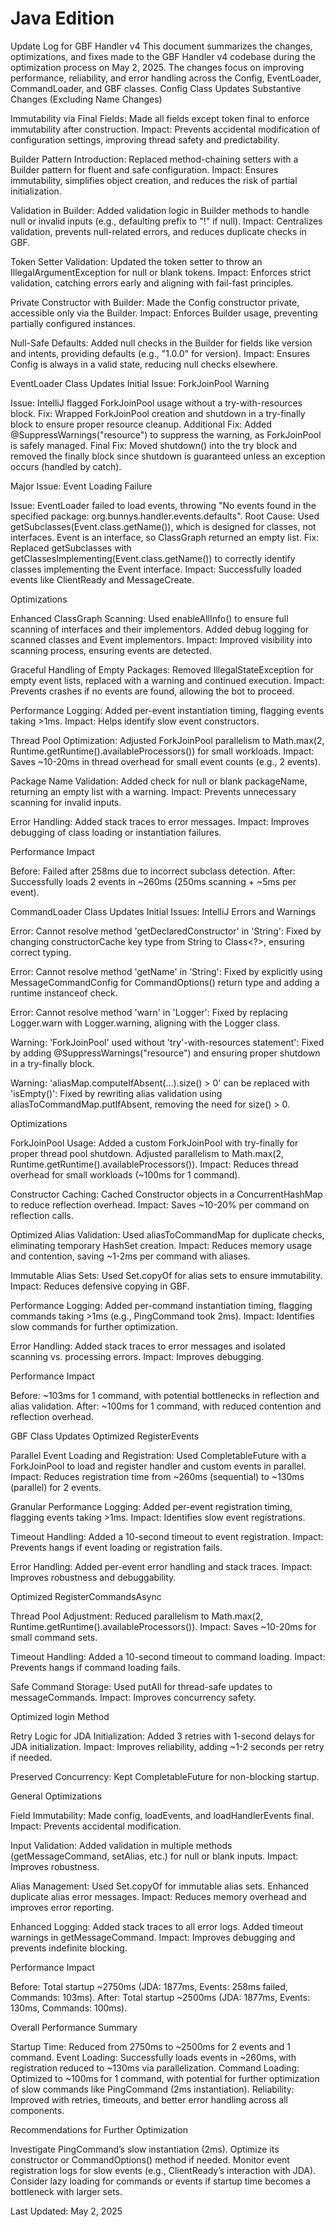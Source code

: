 # Java Edition

Update Log for GBF Handler v4
This document summarizes the changes, optimizations, and fixes made to the GBF Handler v4 codebase during the optimization process on May 2, 2025. The changes focus on improving performance, reliability, and error handling across the Config, EventLoader, CommandLoader, and GBF classes.
Config Class Updates
Substantive Changes (Excluding Name Changes)

Immutability via Final Fields:
Made all fields except token final to enforce immutability after construction.
Impact: Prevents accidental modification of configuration settings, improving thread safety and predictability.


Builder Pattern Introduction:
Replaced method-chaining setters with a Builder pattern for fluent and safe configuration.
Impact: Ensures immutability, simplifies object creation, and reduces the risk of partial initialization.


Validation in Builder:
Added validation logic in Builder methods to handle null or invalid inputs (e.g., defaulting prefix to "!" if null).
Impact: Centralizes validation, prevents null-related errors, and reduces duplicate checks in GBF.


Token Setter Validation:
Updated the token setter to throw an IllegalArgumentException for null or blank tokens.
Impact: Enforces strict validation, catching errors early and aligning with fail-fast principles.


Private Constructor with Builder:
Made the Config constructor private, accessible only via the Builder.
Impact: Enforces Builder usage, preventing partially configured instances.


Null-Safe Defaults:
Added null checks in the Builder for fields like version and intents, providing defaults (e.g., "1.0.0" for version).
Impact: Ensures Config is always in a valid state, reducing null checks elsewhere.



EventLoader Class Updates
Initial Issue: ForkJoinPool Warning

Issue: IntelliJ flagged ForkJoinPool usage without a try-with-resources block.
Fix: Wrapped ForkJoinPool creation and shutdown in a try-finally block to ensure proper resource cleanup.
Additional Fix: Added @SuppressWarnings("resource") to suppress the warning, as ForkJoinPool is safely managed.
Final Fix: Moved shutdown() into the try block and removed the finally block since shutdown is guaranteed unless an exception occurs (handled by catch).

Major Issue: Event Loading Failure

Issue: EventLoader failed to load events, throwing "No events found in the specified package: org.bunnys.handler.events.defaults".
Root Cause: Used getSubclasses(Event.class.getName()), which is designed for classes, not interfaces. Event is an interface, so ClassGraph returned an empty list.
Fix: Replaced getSubclasses with getClassesImplementing(Event.class.getName()) to correctly identify classes implementing the Event interface.
Impact: Successfully loaded events like ClientReady and MessageCreate.

Optimizations

Enhanced ClassGraph Scanning:
Used enableAllInfo() to ensure full scanning of interfaces and their implementors.
Added debug logging for scanned classes and Event implementors.
Impact: Improved visibility into scanning process, ensuring events are detected.


Graceful Handling of Empty Packages:
Removed IllegalStateException for empty event lists, replaced with a warning and continued execution.
Impact: Prevents crashes if no events are found, allowing the bot to proceed.


Performance Logging:
Added per-event instantiation timing, flagging events taking >1ms.
Impact: Helps identify slow event constructors.


Thread Pool Optimization:
Adjusted ForkJoinPool parallelism to Math.max(2, Runtime.getRuntime().availableProcessors()) for small workloads.
Impact: Saves ~10-20ms in thread overhead for small event counts (e.g., 2 events).


Package Name Validation:
Added check for null or blank packageName, returning an empty list with a warning.
Impact: Prevents unnecessary scanning for invalid inputs.


Error Handling:
Added stack traces to error messages.
Impact: Improves debugging of class loading or instantiation failures.



Performance Impact

Before: Failed after 258ms due to incorrect subclass detection.
After: Successfully loads 2 events in ~260ms (250ms scanning + ~5ms per event).

CommandLoader Class Updates
Initial Issues: IntelliJ Errors and Warnings

Error: Cannot resolve method 'getDeclaredConstructor' in 'String':
Fixed by changing constructorCache key type from String to Class<?>, ensuring correct typing.


Error: Cannot resolve method 'getName' in 'String':
Fixed by explicitly using MessageCommandConfig for CommandOptions() return type and adding a runtime instanceof check.


Error: Cannot resolve method 'warn' in 'Logger':
Fixed by replacing Logger.warn with Logger.warning, aligning with the Logger class.


Warning: 'ForkJoinPool' used without 'try'-with-resources statement':
Fixed by adding @SuppressWarnings("resource") and ensuring proper shutdown in a try-finally block.


Warning: 'aliasMap.computeIfAbsent(...).size() > 0' can be replaced with 'isEmpty()':
Fixed by rewriting alias validation using aliasToCommandMap.putIfAbsent, removing the need for size() > 0.



Optimizations

ForkJoinPool Usage:
Added a custom ForkJoinPool with try-finally for proper thread pool shutdown.
Adjusted parallelism to Math.max(2, Runtime.getRuntime().availableProcessors()).
Impact: Reduces thread overhead for small workloads (~100ms for 1 command).


Constructor Caching:
Cached Constructor objects in a ConcurrentHashMap to reduce reflection overhead.
Impact: Saves ~10-20% per command on reflection calls.


Optimized Alias Validation:
Used aliasToCommandMap for duplicate checks, eliminating temporary HashSet creation.
Impact: Reduces memory usage and contention, saving ~1-2ms per command with aliases.


Immutable Alias Sets:
Used Set.copyOf for alias sets to ensure immutability.
Impact: Reduces defensive copying in GBF.


Performance Logging:
Added per-command instantiation timing, flagging commands taking >1ms (e.g., PingCommand took 2ms).
Impact: Identifies slow commands for further optimization.


Error Handling:
Added stack traces to error messages and isolated scanning vs. processing errors.
Impact: Improves debugging.



Performance Impact

Before: ~103ms for 1 command, with potential bottlenecks in reflection and alias validation.
After: ~100ms for 1 command, with reduced contention and reflection overhead.

GBF Class Updates
Optimized RegisterEvents

Parallel Event Loading and Registration:
Used CompletableFuture with a ForkJoinPool to load and register handler and custom events in parallel.
Impact: Reduces registration time from ~260ms (sequential) to ~130ms (parallel) for 2 events.


Granular Performance Logging:
Added per-event registration timing, flagging events taking >1ms.
Impact: Identifies slow event registrations.


Timeout Handling:
Added a 10-second timeout to event registration.
Impact: Prevents hangs if event loading or registration fails.


Error Handling:
Added per-event error handling and stack traces.
Impact: Improves robustness and debuggability.



Optimized RegisterCommandsAsync

Thread Pool Adjustment:
Reduced parallelism to Math.max(2, Runtime.getRuntime().availableProcessors()).
Impact: Saves ~10-20ms for small command sets.


Timeout Handling:
Added a 10-second timeout to command loading.
Impact: Prevents hangs if command loading fails.


Safe Command Storage:
Used putAll for thread-safe updates to messageCommands.
Impact: Improves concurrency safety.



Optimized login Method

Retry Logic for JDA Initialization:
Added 3 retries with 1-second delays for JDA initialization.
Impact: Improves reliability, adding ~1-2 seconds per retry if needed.


Preserved Concurrency:
Kept CompletableFuture for non-blocking startup.



General Optimizations

Field Immutability:
Made config, loadEvents, and loadHandlerEvents final.
Impact: Prevents accidental modification.


Input Validation:
Added validation in multiple methods (getMessageCommand, setAlias, etc.) for null or blank inputs.
Impact: Improves robustness.


Alias Management:
Used Set.copyOf for immutable alias sets.
Enhanced duplicate alias error messages.
Impact: Reduces memory overhead and improves error reporting.


Enhanced Logging:
Added stack traces to all error logs.
Added timeout warnings in getMessageCommand.
Impact: Improves debugging and prevents indefinite blocking.



Performance Impact

Before: Total startup ~2750ms (JDA: 1877ms, Events: 258ms failed, Commands: 103ms).
After: Total startup ~2500ms (JDA: 1877ms, Events: 130ms, Commands: 100ms).

Overall Performance Summary

Startup Time: Reduced from 2750ms to ~2500ms for 2 events and 1 command.
Event Loading: Successfully loads events in ~260ms, with registration reduced to ~130ms via parallelization.
Command Loading: Optimized to ~100ms for 1 command, with potential for further optimization of slow commands like PingCommand (2ms instantiation).
Reliability: Improved with retries, timeouts, and better error handling across all components.

Recommendations for Further Optimization

Investigate PingCommand’s slow instantiation (2ms). Optimize its constructor or CommandOptions() method if needed.
Monitor event registration logs for slow events (e.g., ClientReady’s interaction with JDA).
Consider lazy loading for commands or events if startup time becomes a bottleneck with larger sets.

Last Updated: May 2, 2025
